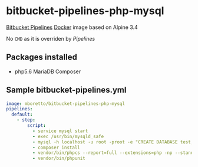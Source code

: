 # bitbucket-pipelines-php-mysql

[Bitbucket Pipelines](https://bitbucket.org/product/features/pipelines) [Docker](https://www.docker.com/) image based on Alpine 3.4 

No `CMD` as it is overriden by *Pipelines*

## Packages installed
 - php5.6  MariaDB Composer

## Sample bitbucket-pipelines.yml

```YAML
image: mboretto/bitbucket-pipelines-php-mysql
pipelines:
  default:
    - step:
        script:
          - service mysql start
          - exec /usr/bin/mysqld_safe 
          - mysql -h localhost -u root -proot -e "CREATE DATABASE test;"
          - composer install
          - vendor/bin/phpcs --report=full --extensions=php -np --standard=build/phpcs .
          - vendor/bin/phpunit
```
